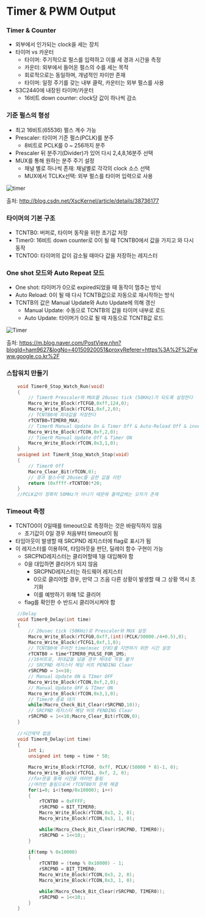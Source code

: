 # Timer & PWM Output

### Timer & Counter
- 외부에서 인가되는 clock을 세는 장치
- 타이머 vs 카운터
	- 타이머: 주기적으로 펄스를 입력하고 이를 세 경과 시간을 측정
	- 카운터: 외부에서 들어온 펄스의 수를 세는 목적
	- 회로적으로는 동일하며, 개념적인 차이만 존재
	- 타이머: 일정 주기를 갖는 내부 클락, 카운터는 외부 펄스를 사용
- S3C2440에 내장된 타이머/카운터
	- 16비트 down counter: clock당 값이 하나씩 감소

### 기준 펄스의 형성
- 최고 16비트(65536) 펄스 계수 가능
- Prescaler: 타이머 기준 펄스(PCLK)를 분주
	- 8비트로 PCLK를 0 ~ 256까지 분주
- Prescaler 뒤 분주기(Divider)가 있어 다시 2,4,8,16분주 선택
- MUX를 통해 원하는 분주 주기 설정
	- 채널 별로 하나씩 존재: 채널별로 각각의 clock 소스 선택
	- MUX에서 TCLKx선택: 외부 펄스를 타이머 입력으로 사용

![timer](http://img.blog.csdn.net/20140821233615437?watermark/2/text/aHR0cDovL2Jsb2cuY3Nkbi5uZXQvWHNjS2VybmVs/font/5a6L5L2T/fontsize/400/fill/I0JBQkFCMA==/dissolve/70/gravity/SouthEast)

출처: http://blog.csdn.net/XscKernel/article/details/38736177

### 타이머의 기본 구조
- TCNTB0: 버퍼로, 타이머 동작을 위한 초기값 저장
- Timer0: 16비트 down counter로 0이 될 때 TCNTB0에서 값을 가지고 와 다시 동작
- TCNTO0: 타이머의 값이 감소될 때마다 값을 저장하는 레지스터

### One shot 모드와 Auto Repeat 모드
- One shot: 타이머가 0으로 expired되었을 때 동작이 멈추는 방식
- Auto Reload: 0이 될 때 다시 TCNTB값으로 자동으로 재시작하는 방식
- TCNTB의 값은 Manual Update와 Auto Update에 의해 갱신
	- Manual Update: 수동으로 TCNTB의 값을 타이머 내부로 로드
	- Auto Update: 타이머가 0으로 될 때 자동으로 TCNTB값 로드

![Timer](https://mblogthumb-phinf.pstatic.net/20120229_84/ham9627_1330496112479gJsLz_JPEG/PWM_%B1%E2%BA%BB%B5%BF%C0%DB%BF%B9%C1%A6.jpg?type=w2)

출처: https://m.blog.naver.com/PostView.nhn?blogId=ham9627&logNo=40150920051&proxyReferer=https%3A%2F%2Fwww.google.co.kr%2F

### 스탑워치 만들기
```cpp
	void Timer0_Stop_Watch_Run(void)
	{
		// Timer0 Prescaler와 MUX를 20usec tick (50KHz)가 되도록 설정한다
		Macro_Write_Block(rTCFG0,0xff,124,0);
		Macro_Write_Block(rTCFG1,0xf,2,0);
		// TCNTB0에 최대값을 저장한다
		rTCNTB0=TIMER0_MAX;
		// Timer0 Manual Update On & Timer Off & Auto-Reload Off & inverter off
		Macro_Write_Block(rTCON,0xf,2,0);
		// Timer0 Manual Update Off & Timer ON
		Macro_Write_Block(rTCON,0x3,1,0);
	}
	unsigned int Timer0_Stop_Watch_Stop(void)
	{
		// Timer0 Off
		Macro_Clear_Bit(rTCON,0);
		// 경과 펄스수에 20usec를 곱한 값을 리턴
		return (0xffff-rTCNTO0)*20;
	}
	//PCLK값이 정확히 50MHz가 아니기 때문에 출력값에는 오차가 존재
```

### Timeout 측정
- TCNTO0이 0일때를 timeout으로 측정하는 것은 바람직하지 않음
	- 초기값이 0일 경우 처음부터 timeout이 됨
- 타임아웃이 발생할 때 SRCPND 레지스터에 flag로 표시가 됨
- 이 레지스터를 이용하여, 타임아웃을 판단, 딜레이 함수 구현이 가능
	- SRCPND레지스터는 클리어할때 1을 대입해야 함
	- 0을 대입하면 클리어가 되지 않음
		- SRCPND레지스터는 하드웨어 레지스터
		- 0으로 클리어할 경우, 만약 그 즈음 다른 상황이 발생할 때 그 상황 역시 초기화
		- 이를 예방하기 위해 1로 클리어
	- flag를 확인한 수 반드시 클리어시켜야 함

```cpp
	//Delay
	void Timer0_Delay(int time)
	{
		// 20usec tick (50KHz)로 Prescaler와 MUX 설정
		Macro_Write_Block(rTCFG0,0xff,(int)(PCLK/50000./4+0.5),0);
		Macro_Write_Block(rTCFG1,0xf,1,0);
		// TCNTB0에 주어진 time(msec 단위)를 지연하기 위한 시간 설정
		rTCNTB0 = time*TIMER0_PULSE_FOR_1MS;
		//16비트로, 최대값을 넘을 경우 제대로 작동 불가
		// SRCPND 레지스터 해당 비트 PENDING Clear
		rSRCPND = 1<<10;
		// Manual Update ON & TImer OFF
		Macro_Write_Block(rTCON,0xf,2,0);
		// Manual Update OFF & TImer ON
		Macro_Write_Block(rTCON,0x3,1,0);
		// Timer0 종료 대기
		while(Macro_Check_Bit_Clear(rSRCPND,10));
		// SRCPND 레지스터 해당 비트 PENDING Clear
		rSRCPND = 1<<10;Macro_Clear_Bit(rTCON,0);
	}
	
	//시간제약 없음
	void Timer0_Delay(int time)
	{
		int i;
		unsigned int temp = time * 50;

		Macro_Write_Block(rTCFG0, 0xff, PCLK/(50000 * 8)-1, 0);
		Macro_Write_Block(rTCFG1, 0xf, 2, 0);
		//for문을 통해 시간을 여러번 돌림
		//여러번 돌림으로써 rTCNTB0의 문제 해결
		for(i=0; i<(temp/0x10000); i++)
		{   
			rTCNTB0 = 0xFFFF;
			rSRCPND = BIT_TIMER0;
			Macro_Write_Block(rTCON,0x3, 2, 0);
			Macro_Write_Block(rTCON,0x3, 1, 0);

			while(Macro_Check_Bit_Clear(rSRCPND, TIMER0));
			rSRCPND = 1<<10;;
		}

		if(temp % 0x10000)
		{
			rTCNTB0 = (temp % 0x10000) - 1;
			rSRCPND = BIT_TIMER0;
			Macro_Write_Block(rTCON,0x3, 2, 0);
			Macro_Write_Block(rTCON,0x3, 1, 0);

			while(Macro_Check_Bit_Clear(rSRCPND, TIMER0));
			rSRCPND = 1<<10;;
		}
	}
```